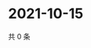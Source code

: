 # 2021-10-15

共 0 条

<!-- BEGIN WEIBO -->
<!-- 最后更新时间 Fri Oct 15 2021 10:00:48 GMT+0800 (China Standard Time) -->

<!-- END WEIBO -->
